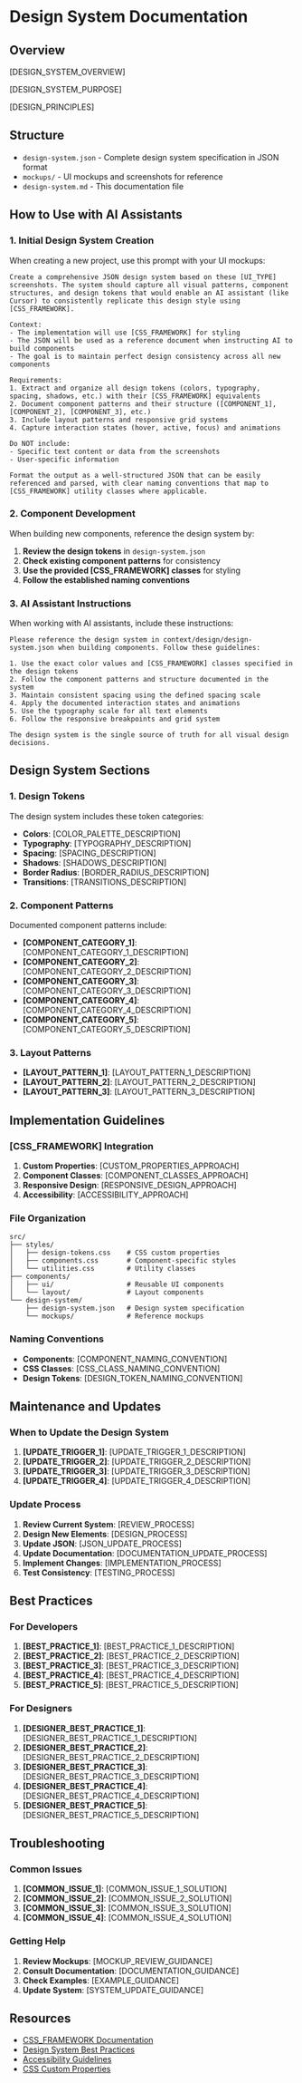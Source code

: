 # Design System Documentation

## Overview

[DESIGN_SYSTEM_OVERVIEW]

[DESIGN_SYSTEM_PURPOSE]

[DESIGN_PRINCIPLES]

## Structure

- `design-system.json` - Complete design system specification in JSON format
- `mockups/` - UI mockups and screenshots for reference
- `design-system.md` - This documentation file

## How to Use with AI Assistants

### 1. Initial Design System Creation

When creating a new project, use this prompt with your UI mockups:

```
Create a comprehensive JSON design system based on these [UI_TYPE] screenshots. The system should capture all visual patterns, component structures, and design tokens that would enable an AI assistant (like Cursor) to consistently replicate this design style using [CSS_FRAMEWORK].

Context:
- The implementation will use [CSS_FRAMEWORK] for styling
- The JSON will be used as a reference document when instructing AI to build components
- The goal is to maintain perfect design consistency across all new components

Requirements:
1. Extract and organize all design tokens (colors, typography, spacing, shadows, etc.) with their [CSS_FRAMEWORK] equivalents
2. Document component patterns and their structure ([COMPONENT_1], [COMPONENT_2], [COMPONENT_3], etc.)
3. Include layout patterns and responsive grid systems
4. Capture interaction states (hover, active, focus) and animations

Do NOT include:
- Specific text content or data from the screenshots
- User-specific information

Format the output as a well-structured JSON that can be easily referenced and parsed, with clear naming conventions that map to [CSS_FRAMEWORK] utility classes where applicable.
```

### 2. Component Development

When building new components, reference the design system by:

1. **Review the design tokens** in `design-system.json`
2. **Check existing component patterns** for consistency
3. **Use the provided [CSS_FRAMEWORK] classes** for styling
4. **Follow the established naming conventions**

### 3. AI Assistant Instructions

When working with AI assistants, include these instructions:

```
Please reference the design system in context/design/design-system.json when building components. Follow these guidelines:

1. Use the exact color values and [CSS_FRAMEWORK] classes specified in the design tokens
2. Follow the component patterns and structure documented in the system
3. Maintain consistent spacing using the defined spacing scale
4. Apply the documented interaction states and animations
5. Use the typography scale for all text elements
6. Follow the responsive breakpoints and grid system

The design system is the single source of truth for all visual design decisions.
```

## Design System Sections

### 1. Design Tokens

The design system includes these token categories:

- **Colors**: [COLOR_PALETTE_DESCRIPTION]
- **Typography**: [TYPOGRAPHY_DESCRIPTION]
- **Spacing**: [SPACING_DESCRIPTION]
- **Shadows**: [SHADOWS_DESCRIPTION]
- **Border Radius**: [BORDER_RADIUS_DESCRIPTION]
- **Transitions**: [TRANSITIONS_DESCRIPTION]

### 2. Component Patterns

Documented component patterns include:

- **[COMPONENT_CATEGORY_1]**: [COMPONENT_CATEGORY_1_DESCRIPTION]
- **[COMPONENT_CATEGORY_2]**: [COMPONENT_CATEGORY_2_DESCRIPTION]
- **[COMPONENT_CATEGORY_3]**: [COMPONENT_CATEGORY_3_DESCRIPTION]
- **[COMPONENT_CATEGORY_4]**: [COMPONENT_CATEGORY_4_DESCRIPTION]
- **[COMPONENT_CATEGORY_5]**: [COMPONENT_CATEGORY_5_DESCRIPTION]

### 3. Layout Patterns

- **[LAYOUT_PATTERN_1]**: [LAYOUT_PATTERN_1_DESCRIPTION]
- **[LAYOUT_PATTERN_2]**: [LAYOUT_PATTERN_2_DESCRIPTION]
- **[LAYOUT_PATTERN_3]**: [LAYOUT_PATTERN_3_DESCRIPTION]

## Implementation Guidelines

### [CSS_FRAMEWORK] Integration

1. **Custom Properties**: [CUSTOM_PROPERTIES_APPROACH]
2. **Component Classes**: [COMPONENT_CLASSES_APPROACH]
3. **Responsive Design**: [RESPONSIVE_DESIGN_APPROACH]
4. **Accessibility**: [ACCESSIBILITY_APPROACH]

### File Organization

```
src/
├── styles/
│   ├── design-tokens.css    # CSS custom properties
│   ├── components.css       # Component-specific styles
│   └── utilities.css        # Utility classes
├── components/
│   ├── ui/                  # Reusable UI components
│   └── layout/              # Layout components
└── design-system/
    ├── design-system.json   # Design system specification
    └── mockups/             # Reference mockups
```

### Naming Conventions

- **Components**: [COMPONENT_NAMING_CONVENTION]
- **CSS Classes**: [CSS_CLASS_NAMING_CONVENTION]
- **Design Tokens**: [DESIGN_TOKEN_NAMING_CONVENTION]

## Maintenance and Updates

### When to Update the Design System

1. **[UPDATE_TRIGGER_1]**: [UPDATE_TRIGGER_1_DESCRIPTION]
2. **[UPDATE_TRIGGER_2]**: [UPDATE_TRIGGER_2_DESCRIPTION]
3. **[UPDATE_TRIGGER_3]**: [UPDATE_TRIGGER_3_DESCRIPTION]
4. **[UPDATE_TRIGGER_4]**: [UPDATE_TRIGGER_4_DESCRIPTION]

### Update Process

1. **Review Current System**: [REVIEW_PROCESS]
2. **Design New Elements**: [DESIGN_PROCESS]
3. **Update JSON**: [JSON_UPDATE_PROCESS]
4. **Update Documentation**: [DOCUMENTATION_UPDATE_PROCESS]
5. **Implement Changes**: [IMPLEMENTATION_PROCESS]
6. **Test Consistency**: [TESTING_PROCESS]

## Best Practices

### For Developers

1. **[BEST_PRACTICE_1]**: [BEST_PRACTICE_1_DESCRIPTION]
2. **[BEST_PRACTICE_2]**: [BEST_PRACTICE_2_DESCRIPTION]
3. **[BEST_PRACTICE_3]**: [BEST_PRACTICE_3_DESCRIPTION]
4. **[BEST_PRACTICE_4]**: [BEST_PRACTICE_4_DESCRIPTION]
5. **[BEST_PRACTICE_5]**: [BEST_PRACTICE_5_DESCRIPTION]

### For Designers

1. **[DESIGNER_BEST_PRACTICE_1]**: [DESIGNER_BEST_PRACTICE_1_DESCRIPTION]
2. **[DESIGNER_BEST_PRACTICE_2]**: [DESIGNER_BEST_PRACTICE_2_DESCRIPTION]
3. **[DESIGNER_BEST_PRACTICE_3]**: [DESIGNER_BEST_PRACTICE_3_DESCRIPTION]
4. **[DESIGNER_BEST_PRACTICE_4]**: [DESIGNER_BEST_PRACTICE_4_DESCRIPTION]
5. **[DESIGNER_BEST_PRACTICE_5]**: [DESIGNER_BEST_PRACTICE_5_DESCRIPTION]

## Troubleshooting

### Common Issues

1. **[COMMON_ISSUE_1]**: [COMMON_ISSUE_1_SOLUTION]
2. **[COMMON_ISSUE_2]**: [COMMON_ISSUE_2_SOLUTION]
3. **[COMMON_ISSUE_3]**: [COMMON_ISSUE_3_SOLUTION]
4. **[COMMON_ISSUE_4]**: [COMMON_ISSUE_4_SOLUTION]

### Getting Help

1. **Review Mockups**: [MOCKUP_REVIEW_GUIDANCE]
2. **Consult Documentation**: [DOCUMENTATION_GUIDANCE]
3. **Check Examples**: [EXAMPLE_GUIDANCE]
4. **Update System**: [SYSTEM_UPDATE_GUIDANCE]

## Resources

- [CSS_FRAMEWORK Documentation]([CSS_FRAMEWORK_DOCS_URL])
- [Design System Best Practices]([DESIGN_SYSTEM_BEST_PRACTICES_URL])
- [Accessibility Guidelines]([ACCESSIBILITY_GUIDELINES_URL])
- [CSS Custom Properties]([CSS_CUSTOM_PROPERTIES_URL])

